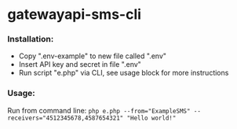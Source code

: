 # gatewayapi-sms-cli
### Installation:
- Copy ".env-example" to new file called ".env"
- Insert API key and secret in file ".env"
- Run script "e.php" via CLI, see usage block for more instructions
### Usage:
Run from command line: `php e.php --from="ExampleSMS" --receivers="4512345678,4587654321" "Hello world!"`

